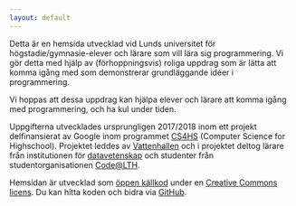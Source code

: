 ```yaml
---
layout: default
---
```


Detta är en hemsida utvecklad vid Lunds universitet för högstadie/gymnasie-elever och lärare som vill lära sig programmering. Vi gör detta med hjälp av (förhoppningsvis) roliga uppdrag som är lätta att komma igång med som demonstrerar grundläggande idéer i programmering.

Vi hoppas att dessa uppdrag kan hjälpa elever och lärare att komma igång med programmering, och ha kul under tiden.

Uppgifterna utvecklades ursprungligen 2017/2018 inom ett projekt delfinansierat av Google inom programmet [CS4HS](https://docs.google.com/document/d/1mf7AgJNFXxnFo8HC2_jImIP78gB2S3fI4laKBMr2TtE/mobilebasic) (Computer Science for Highschool). Projektet leddes av [Vattenhallen](http://www.vattenhallen.lth.se) och i projektet deltog lärare från institutionen för [datavetenskap](http://cs.lth.se) och studenter från studentorganisationen [Code@LTH](http://www.codeatlth.org).

Hemsidan är utvecklad som [öppen källkod](https://sv.wikipedia.org/wiki/%C3%96ppen_k%C3%A4llkod) under en [Creative Commons licens](https://github.com/lunduniversity/schoolprog/blob/master/LICENSE-CC-BY-SA-4.0.txt). Du kan hitta koden och bidra via [GitHub](https://github.com/lunduniversity/schoolprog).
